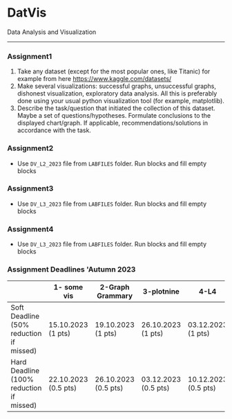 # DatVis
Data Analysis and Visualization

---

### Assignment1

1. Take any dataset (except for the most popular ones, like Titanic) for example from here https://www.kaggle.com/datasets/
2. Make several visualizations: successful graphs, unsuccessful graphs, dishonest visualization, exploratory data analysis. All this is preferably done using your usual python visualization tool (for example, matplotlib).
3. Describe the task/question that initiated the collection of this dataset. Maybe a set of questions/hypotheses.
Formulate conclusions to the displayed chart/graph. If applicable, recommendations/solutions in accordance with the task.

### Assignment2

* Use ``DV_L2_2023`` file from ``LABFILES`` folder.
    Run blocks and fill empty blocks

### Assignment3

* Use ``DV_L3_2023`` file from ``LABFILES`` folder.
    Run blocks and fill empty blocks

### Assignment4

* Use ``DV_L3_2023`` file from ``LABFILES`` folder.
    Run blocks and fill empty blocks

### 




### Assignment Deadlines 'Autumn 2023

|                                          |  1- some vis | 2-Graph Grammary | 3-plotnine | 4-L4  | 5-? | 
| ---------------------------------------- | --- | --- | --- | --- | --- | 
| Soft Deadline (50% reduction if missed)  | 15.10.2023 (1 pts)| 19.10.2023 (1 pts) | 26.10.2023 (1 pts) | 03.12.2023 (1 pts) |  ToDo |
| Hard Deadline (100% reduction if missed) | 22.10.2023 (0.5 pts) | 26.10.2023 (0.5 pts) | 03.12.2023 (0.5 pts) | 10.12.2023 (0.5 pts) |  ToDo |
